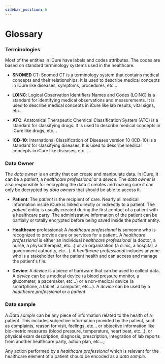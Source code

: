 ```yaml
---
sidebar_position: 6
---
```

# Glossary

### Terminologies
Most of the entities in iCure have labels and codes attributes. The codes are based on standard terminology systems used in the healthcare.

* **SNOMED** CT: Snomed CT is a terminology system that contains medical concepts and their relationships. It is used to describe medical concepts in iCure like diseases, symptoms, procedures, etc…

* **LOINC**: Logical Observation Identifiers Names and Codes (LOINC) is a standard for identifying medical observations and measurements. It is used to describe medical concepts in iCure like lab results, vital signs, etc…

* **ATC**: Anatomical Therapeutic Chemical Classification System (ATC) is a standard for classifying drugs. It is used to describe medical concepts in iCure like drugs, etc…

* **ICD-10**: International Classification of Diseases version 10 (ICD-10) is a standard for classifying diseases. It is used to describe medical concepts in iCure like diseases, etc…

### Data Owner

The _data owner_ is an entity that can create and manipulate data. In iCure, it can be a _patient_, a _healthcare professional_ or a _device_. 
The _data owner_ is also responsible for encrypting the data it creates and making sure it can only be decrypted by _data owners_ that should be able to access it.

* **Patient**: The _patient_ is the recipient of care. Nearly all medical information inside iCure is linked directly or indirectly to a patient. The _patient_ entity is usually created during the first contact of a patient with a healthcare party. The administrative information of the patient can be partially or totally encrypted before being saved inside the _patient_ entity.

* **Healthcare** professional: A _healthcare professional_ is someone who is recognized to provide care or services for a patient. A _healthcare professional_ is either an individual _healthcare professional_ (a doctor, a nurse, a physiotherapist, etc…) or an organization (a clinic, a hospital, a government authority, etc…). A _healthcare professional_ includes anyone who is a stakeholder for the patient health and can access and manage the patient's file.

* **Device**: A _device_ is a piece of hardware that can be used to collect data. A _device_ can be a medical device (a blood pressure monitor, a glucometer, a pacemaker, etc…) or a non-medical device (a smartphone, a tablet, a computer, etc…). A _device_ can be used by a _healthcare professional_ or a _patient_.

### Data sample
A _Data sample_ can be any piece of information related to the health of a patient. This includes subjective information provided by the patient, such as complaints, reason for visit, feelings, etc… or objective information like bio-metric measures (blood pressure, temperature, heart beat, etc…), or physical exam description, diagnosis, prescription, integration of lab reports from another healthcare party, action plan, etc…;

Any action performed by a _healthcare professional_ which is relevant for the healthcare element of a patient should be encoded as a _data sample_.

